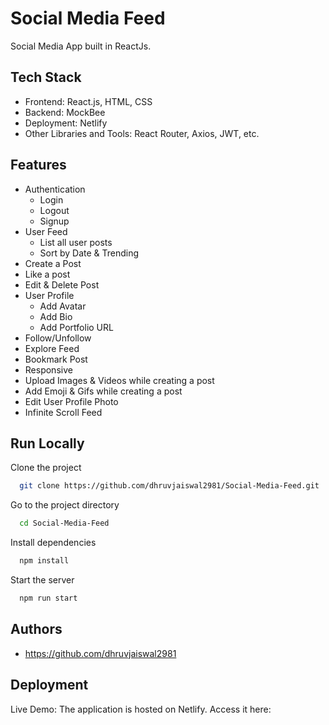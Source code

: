 
# Social Media Feed

Social Media App built in ReactJs. 


## Tech Stack

- Frontend: React.js, HTML, CSS
- Backend: MockBee
- Deployment: Netlify
- Other Libraries and Tools: React Router, Axios, JWT, etc.


## Features

- Authentication
  - Login
  - Logout
  - Signup
- User Feed
  - List all user posts
  - Sort by Date & Trending
- Create a Post
- Like a post
- Edit & Delete Post
- User Profile
  - Add Avatar
  - Add Bio
  - Add Portfolio URL
- Follow/Unfollow
- Explore Feed
- Bookmark Post
- Responsive
- Upload Images & Videos while creating a post
- Add Emoji & Gifs while creating a post
- Edit User Profile Photo
- Infinite Scroll Feed



## Run Locally

Clone the project

```bash
  git clone https://github.com/dhruvjaiswal2981/Social-Media-Feed.git
```

Go to the project directory

```bash
  cd Social-Media-Feed
```

Install dependencies

```bash
  npm install
```

Start the server

```bash
  npm run start
```


## Authors

- https://github.com/dhruvjaiswal2981

## Deployment
Live Demo: The application is hosted on Netlify.
Access it here: 

